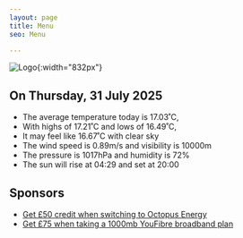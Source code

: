 ```yaml
---
layout: page
title: Menu
seo: Menu

---
```


![Logo](/images/logo.jpg){:width="832px"}

<!-- weather_marker starts -->
## On Thursday, 31 July 2025

- The average temperature today is 17.03˚C,
- With highs of 17.21˚C and lows of 16.49˚C,
- It may feel like 16.67˚C with clear sky
- The wind speed is 0.89m/s and visibility is 10000m
- The pressure is 1017hPa and humidity is 72%
- The sun will rise at 04:29 and set at 20:00

<!-- weather_marker ends -->

## Sponsors

- [Get £50 credit when switching to Octopus Energy](https://bit.ly/3oD1nnS)
- [Get £75 when taking a 1000mb YouFibre broadband plan](https://aklam.io/91zWhU?)
